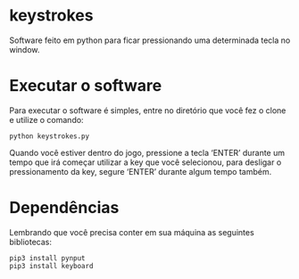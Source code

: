 # keystrokes
Software feito em python para ficar pressionando uma determinada tecla no window.

# Executar o software
Para executar o software é simples, entre no diretório que você fez o clone e utilize o comando:

```
python keystrokes.py
```

Quando você estiver dentro do jogo, pressione a tecla ‘ENTER’ durante um tempo que irá começar utilizar a key que você selecionou, para desligar o pressionamento da key, segure ‘ENTER’ durante algum tempo também.

# Dependências
Lembrando que você precisa conter em sua máquina as seguintes bibliotecas:

```Instalar as dependências
pip3 install pynput
pip3 install keyboard
```


